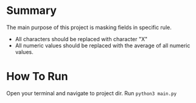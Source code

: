# Summary
The main purpose of this project is masking fields in specific rule.
- All characters should be replaced with character "X"
- All numeric values should be replaced with the average of all numeric values.

# How To Run
Open your terminal and navigate to project dir.
Run `python3 main.py`
